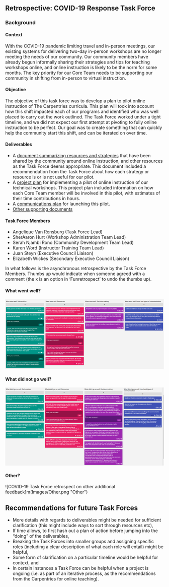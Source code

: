 ## Retrospective: COVID-19 Response Task Force

### Background
#### Context
With the COVID-19 pandemic limiting travel and in-person meetings, our existing systems for delivering two-day in-person workshops are no longer meeting the needs of our community. Our community members have already
begun informally sharing their strategies and tips for teaching workshops online, and online instruction is likely to be the norm for some months. The key priority for our Core Team needs to be supporting our
community in shifting from in-person to virtual instruction.

#### Objective
The objective of this task force was to develop a plan to pilot online instruction of The Carpentries curricula. This plan will took into account how this shift impacted each of our programs and identified
who was well placed to carry out the work outlined. The Task Force worked under a tight timeline, and we did not expect our first attempt at pivoting to fully online instruction to be perfect. Our goal was to create
something that can quickly help the community start this shift, and can be iterated on over time.


#### Deliverables
- A [document summarizing resources and strategies](https://docs.google.com/document/d/1ADUPdF48nmyy69kFFZz5MejfLDL0h4s3IQWzgapq1H4/edit#heading=h.am1k7hl6fjo)
that have been shared by the community around online instruction, and other resources as the Task Force deems appropriate. This document included a recommendation
from the Task Force about how each strategy or resource is or is not useful for our pilot.
- A [project plan](https://docs.google.com/document/d/1N-XUZXJyecLjcHfEWg5vGPUMS1uhls-gvhUzDagjD-Q/edit) for implementing a pilot of online instruction of our
technical workshops. This project plan included information on how each Core Team member will be involved in this pilot, with estimates of their time contributions in hours.
- A [communications plan](https://docs.google.com/document/d/1qjmNREpEMzClDbQSviH8rBrhMv9hUdSehKkh4x4aYi4/edit) for launching this pilot.
- [Other supporting documents](https://drive.google.com/drive/u/0/folders/18tt8blnk-YZ67SjXBLsvcnn2WZRJHzKk)

#### Task Force Members
- Angelique Van Rensburg (Task Force Lead)
- SherAaron Hurt (Workshop Administration Team Lead)
- Serah Njambi Rono (Community Development Team Lead)
- Karen Word (Instructor Training Team Lead)
- Juan Steyn (Executive Council Liaison)
- Elizabeth Wickes (Secondary Executive Council Liaison)

In what follows is the asynchronous retrospective by the Task Force Members. Thumbs up would indicate when someone agreed with a comment (the x is an option in ‘Funretrospect’ to undo the thumbs up).

#### What went well?

![COVID-19 Task Force retrospective on what went well](Images/Whatwentwell.png "What went well?")


#### What did not go well?


![COVID-19 Task Force retrospective on what did not go well](Images/Whatdidnotgowell.png "What did not go well?")


#### Other?

![COVID-19 Task Force retrospect on other additional feedback]m(Images/Other.png "Other")


## Recommendations for future Task Forces
- More details with regards to deliverables might be needed for sufficient clarification (this might include ways to sort through resources etc),
- If time allows, to first hash out a plan of action before jumping into the “doing” of the deliverables,
- Breaking the Task Forces into smaller groups and assigning specific roles (including a clear description of what each role will entail) might be helpful,
- Some form of clarification on a particular timeline would be helpful for context, and
- In certain instances a Task Force can be helpful when a project is ongoing (i.e. as part of an iterative process, as the recommendations from the Carpentries for online teaching).
